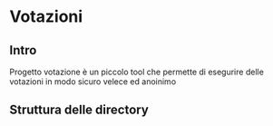 # Votazioni

## Intro
Progetto votazione è un piccolo tool che permette di esegurire delle votazioni in modo sicuro velece ed anoinimo


## Struttura delle directory
